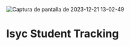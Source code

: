 ![Captura de pantalla de 2023-12-21 13-02-49](https://github.com/DarioCesterAguirre/Moodle/assets/159899715/d3a906e7-df98-49af-af59-4f052d3812ed)
# Isyc Student Tracking
